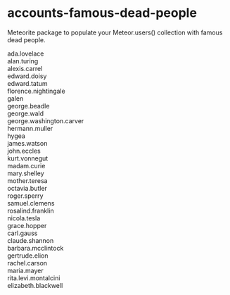 accounts-famous-dead-people
===========================

Meteorite package to populate your Meteor.users() collection with famous dead people.  



ada.lovelace  
alan.turing  
alexis.carrel  
edward.doisy  
edward.tatum  
florence.nightingale  
galen  
george.beadle  
george.wald  
george.washington.carver  
hermann.muller  
hygea  
james.watson  
john.eccles  
kurt.vonnegut  
madam.curie  
mary.shelley  
mother.teresa  
octavia.butler  
roger.sperry  
samuel.clemens  
rosalind.franklin  
nicola.tesla  
grace.hopper  
carl.gauss  
claude.shannon  
barbara.mcclintock  
gertrude.elion  
rachel.carson  
maria.mayer  
rita.levi.montalcini  
elizabeth.blackwell  
